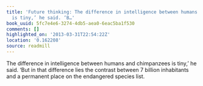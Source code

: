```yaml
---
title: 'Future thinking: The difference in intelligence between humans and chimpanzees
  is tiny,’ he said. ‘B…'
book_uuid: 5fc7e4e6-3274-4db5-aea0-6eac5ba1f530
comments: []
highlighted_on: '2013-03-31T22:54:22Z'
location: '0.162208'
source: readmill
---
```


The difference in intelligence between humans and chimpanzees is tiny,’ he said. ‘But in that difference lies the contrast between 7 billion inhabitants and a permanent place on the endangered species list.